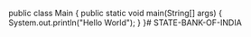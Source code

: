 public class Main {
  public static void main(String[] args) {
    System.out.println("Hello World");
  }
}# STATE-BANK-OF-INDIA
